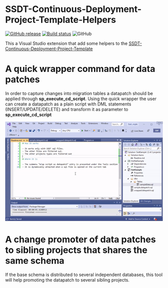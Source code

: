 # SSDT-Continuous-Deployment-Project-Template-Helpers

[![GitHub release](https://img.shields.io/github/release-pre/matei-tm/SSDT-Continuous-Deployment-Project-Template-Helpers.svg)](https://github.com/matei-tm/SSDT-Continuous-Deployment-Project-Template-Helpers/releases/)
[![Build status](https://ci.appveyor.com/api/projects/status/69dmplbwcjswi7gs/branch/main?svg=true)](https://ci.appveyor.com/project/matei-tm/ssdt-continuous-deployment-project-template-helper/branch/main)
![GitHub](https://img.shields.io/github/license/matei-tm/SSDT-Continuous-Deployment-Project-Template-Helpers)


This a Visual Studio extension that add some helpers to the [SSDT-Continuous-Deployment-Project-Template](https://github.com/RadoslavGatev/SSDT-Continuous-Deployment-Project-Template)

# A quick wrapper command for data patches

In order to capture changes into migration tables a datapatch should be applied through **sp_execute_cd_script**. Using the quick wrapper the user can create a datapatch as a plain script with DML statements (INSERT/UPDATE/DELETE) and transform it as parameter to **sp_execute_cd_script**

![datapatch-wrapper](docs/media/datapatchwrapper-howto.gif)

# A change promoter of data patches to sibling projects that shares the same schema

If the base schema is distributed to several independent databases, this tool will help promoting the datapatch to several sibling projects.
